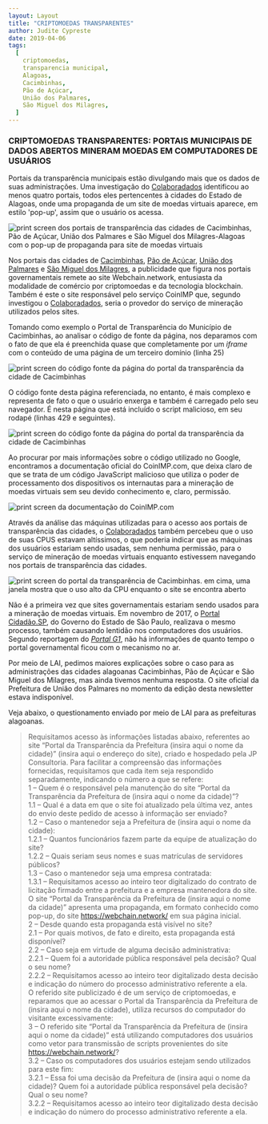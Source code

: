 ```yaml
---
layout: Layout
title: "CRIPTOMOEDAS TRANSPARENTES"
author: Judite Cypreste
date: 2019-04-06
tags:
  [
    criptomoedas,
    transparencia municipal,
    Alagoas,
    Cacimbinhas,
    Pão de Açúcar,
    União dos Palmares,
    São Miguel dos Milagres,
  ]
---
```


### CRIPTOMOEDAS TRANSPARENTES: PORTAIS MUNICIPAIS DE DADOS ABERTOS MINERAM MOEDAS EM COMPUTADORES DE USUÁRIOS

Portais da transparência municipais estão divulgando mais que os dados de suas administrações. Uma investigação do [Colaboradados](https://colaboradados.github.io/) identificou ao menos quatro portais, todos eles pertencentes à cidades do Estado de Alagoas, onde uma propaganda de um site de moedas virtuais aparece, em estilo 'pop-up', assim que o usuário os acessa.

![print screen dos portais de transparência das cidades de Cacimbinhas, Pão de Açúcar, União dos Palmares e São Miguel dos Milagres-Alagoas com o pop-up de propaganda para site de moedas virtuais](/images/blog/criptomoedas-transparentes/pic01.jpg)

Nos portais das cidades de [Cacimbinhas](http://cacimbinhas.al.gov.br/transparencia.htm), [Pão de Açúcar](https://www.paodeacucar.al.gov.br/transparencia.htm), [União dos Palmares](https://jpconsultoriaeassessoria.com.br/transparenciamunicipal/uniaodospalmares/) e [São Miguel dos Milagres](https://cmsaomigueldosmilagres.al.gov.br/transparencia.htm), a publicidade que figura nos portais governamentais remete ao site Webchain.network, entusiasta da modalidade de comércio por criptomoedas e da tecnologia blockchain. Também é este o site responsável pelo serviço CoinIMP que, segundo investigou o [Colaboradados](https://colaboradados.github.io/), seria o provedor do serviço de mineração utilizados pelos sites.

Tomando como exemplo o Portal de Transparência do Município de Cacimbinhas, ao analisar o código de fonte da página, nos deparamos com o fato de que ela é preenchida quase que completamente por um _iframe_ com o conteúdo de uma página de um terceiro domínio (linha 25)

![print screen do código fonte da página do portal da transparência da cidade de Cacimbinhas](/images/blog/criptomoedas-transparentes/pic02.jpg)

O código fonte desta página referenciada, no entanto, é mais complexo e representa de fato o que o usuário enxerga e também é carregado pelo seu navegador. É nesta página que está incluído o script malicioso, em seu rodapé (linhas 429 e seguintes).

![print screen do código fonte da página do portal da transparência da cidade de Cacimbinhas](/images/blog/criptomoedas-transparentes/pic03.jpg)

Ao procurar por mais informações sobre o código utilizado no Google, encontramos a documentação oficial do CoinIMP.com, que deixa claro de que se trata de um código JavaScript malicioso que utiliza o poder de processamento dos dispositivos os internautas para a mineração de moedas virtuais sem seu devido conhecimento e, claro, permissão.

![print screen da documentação do CoinIMP.com](/images/blog/criptomoedas-transparentes/pic04.jpg)

Através da análise das máquinas utilizadas para o acesso aos portais de transparência das cidades, o [Colaboradados](https://colaboradados.github.io/) também percebeu que o uso de suas CPUS estavam altíssimos, o que poderia indicar que as máquinas dos usuários estariam sendo usadas, sem nenhuma permissão, para o serviço de mineração de moedas virtuais enquanto estivessem navegando nos portais de transparência das cidades.

![print screen do portal da transparência de Cacimbinhas. em cima, uma janela mostra que o uso alto da CPU enquanto o site se encontra aberto](/images/blog/criptomoedas-transparentes/pic05.jpg)

Não é a primeira vez que sites governamentais estariam sendo usados para a mineração de moedas virtuais. Em novembro de 2017, o [Portal Cidadão.SP](http://www.cidadao.sp.gov.br/), do Governo do Estado de São Paulo, realizava o mesmo processo, também causando lentidão nos computadores dos usuários. Segundo reportagem do [_Portal G1_](https://g1.globo.com/tecnologia/noticia/site-do-governo-de-sp-usou-computador-de-visitante-para-minerar-moeda-virtual.ghtml), não há informações de quanto tempo o portal governamental ficou com o mecanismo no ar.

Por meio de LAI, pedimos maiores explicações sobre o caso para as administrações das cidades alagoanas Cacimbinhas, Pão de Açúcar e São Miguel dos Milagres, mas ainda tivemos nenhuma resposta. O site oficial da Prefeitura de União dos Palmares no momento da edição desta newsletter estava indisponível.

Veja abaixo, o questionamento enviado por meio de LAI para as prefeituras alagoanas.

> Requisitamos acesso às informações listadas abaixo, referentes ao site “Portal da Transparência da Prefeitura (insira aqui o nome da cidade)” (insira aqui o endereço do site), criado e hospedado pela JP Consultoria. Para facilitar a compreensão das informações fornecidas, requisitamos que cada item seja respondido separadamente, indicando o número a que se refere:  
> 1 – Quem é o responsável pela manutenção do site “Portal da Transparência da Prefeitura de (insira aqui o nome da cidade)”?  
> 1.1 – Qual é a data em que o site foi atualizado pela última vez, antes do envio deste pedido de acesso à informação ser enviado?  
> 1.2 – Caso o mantenedor seja a Prefeitura de (insira aqui o nome da cidade):  
> 1.2.1 – Quantos funcionários fazem parte da equipe de atualização do site?  
> 1.2.2 – Quais seriam seus nomes e suas matrículas de servidores públicos?  
> 1.3 – Caso o mantenedor seja uma empresa contratada:  
> 1.3.1 – Requisitamos acesso ao inteiro teor digitalizado do contrato de licitação firmado entre a prefeitura e a empresa mantenedora do site.  
> O site “Portal da Transparência da Prefeitura de (insira aqui o nome da cidade)” apresenta uma propaganda, em formato conhecido como pop-up, do site https://webchain.network/ em sua página inicial.  
> 2 – Desde quando esta propaganda está visível no site?  
> 2.1 – Por quais motivos, de fato e direito, esta propaganda está disponível?  
> 2.2 – Caso seja em virtude de alguma decisão administrativa:  
> 2.2.1 – Quem foi a autoridade pública responsável pela decisão? Qual o seu nome?  
> 2.2.2 – Requisitamos acesso ao inteiro teor digitalizado desta decisão e indicação do número do processo administrativo referente a ela.  
> O referido site publicizado é de um serviço de criptomoedas, e reparamos que ao acessar o Portal da Transparência da Prefeitura de (insira aqui o nome da cidade), utiliza recursos do computador do visitante excessivamente:  
> 3 – O referido site “Portal da Transparência da Prefeitura de (insira aqui o nome da cidade)” está utilizando computadores dos usuários como vetor para transmissão de scripts provenientes do site https://webchain.network/?  
> 3.2 – Caso os computadores dos usuários estejam sendo utilizados para este fim:  
> 3.2.1 – Essa foi uma decisão da Prefeitura de (insira aqui o nome da cidade)? Quem foi a autoridade pública responsável pela decisão? Qual o seu nome?  
> 3.2.2 – Requisitamos acesso ao inteiro teor digitalizado desta decisão e indicação do número do processo administrativo referente a ela.
